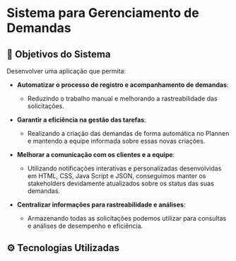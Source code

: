 # Sistema para Gerenciamento de Demandas

## 🎯 Objetivos do Sistema 

Desenvolver uma aplicação que permita:

* **Automatizar o processo de registro e acompanhamento de demandas**: 

    * Reduzindo o trabalho manual e melhorando a rastreabilidade das solicitações.

* **Garantir a eficiência na gestão das tarefas**: 

    * Realizando a criação das demandas de forma automática no Plannen e mantendo a equipe informada sobre essas novas criações.

* **Melhorar a comunicação com os clientes e a equipe**:

    * Utilizando notificações interativas e personalizadas desenvolvidas em HTML, CSS, Java Script e JSON, conseguimos manter os stakeholders devidamente atualizados sobre os status das suas demandas.

* **Centralizar informações para rastreabilidade e análises**:

    * Armazenando todas as solicitações podemos utilizar para consultas e análises de desempenho e eficiência.
 
## ⚙ Tecnologias Utilizadas

